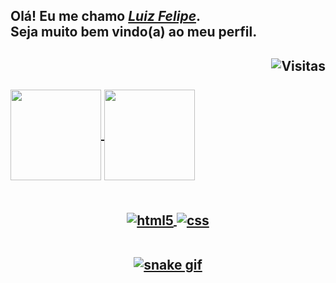 <h2>Olá! Eu me chamo <a href="https://www.linkedin.com/in/luizfelipe9627/" title="Linkedin do Luiz Felipe"><i>Luiz Felipe</i></a>.<br>Seja muito bem vindo(a) ao meu perfil.<h2>

<div align=right>
  <img src="https://visitor-badge.glitch.me/badge?page_id=luizfelipe9627" background="#8844ee" alt="Visitas">
</div>

<br>

<div>
  <a href="https://github.com/luizfelipe9627">
  <img height="145em"   align="center" src="https://github-readme-stats.vercel.app/api?username=luizfelipe9627&show_icons=true&theme=react&include_all_commits=true&count_private=true"/>
  <img height="145em"  align="center" src="https://github-readme-stats.vercel.app/api/top-langs/?username=luizfelipe9627&layout=compact&langs_count=7&theme=react" />
</div>
<br>

<div  align="center"> 
  <div style="display: inline_block"><br>
  <img align="center" alt="html5" src="https://img.shields.io/badge/HTML5-E34F26?style=for-the-badge&logo=html5&logoColor=white" />
  <img align="center" alt="css" src="https://img.shields.io/badge/CSS3-1572B6?style=for-the-badge&logo=css3&logoColor=white" />
</div>
  
<br>
 
![snake gif](https://github.com/luizfelipe9627/luizfelipe9627/blob/output/github-contribution-grid-snake.svg)
  
